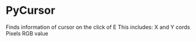 # PyCursor
Finds information of cursor on the click of E
This includes:
X and Y cords
Pixels RGB value
